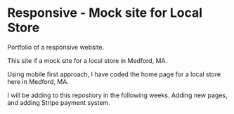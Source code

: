 # Responsive - Mock site for Local Store
Portfolio of a responsive website.

This site if a mock site for a local store in Medford, MA.

Using mobile first approach, I have coded the home page for a local store here in Medford, MA.

I will be adding to this repository in the following weeks. Adding new pages, and adding Stripe payment system.

